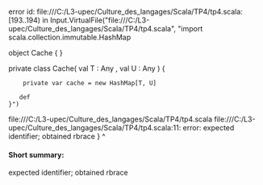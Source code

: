 error id: file:///C:/L3-upec/Culture_des_langages/Scala/TP4/tp4.scala:[193..194) in Input.VirtualFile("file:///C:/L3-upec/Culture_des_langages/Scala/TP4/tp4.scala", "import scala.collection.immutable.HashMap

object Cache {
}

private class Cache( val T : Any , val U : Any ) {
        
        private var cache = new HashMap[T, U]

       def
    }")
file:///C:/L3-upec/Culture_des_langages/Scala/TP4/tp4.scala
file:///C:/L3-upec/Culture_des_langages/Scala/TP4/tp4.scala:11: error: expected identifier; obtained rbrace
    }
    ^
#### Short summary: 

expected identifier; obtained rbrace